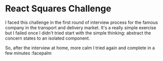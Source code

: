 # React Squares Challenge

I faced this challenge in the first round of interview process for the famous company in the transport and delivery market. It's a really simple exercise but I failed once I didn't tried start with the simple thinking: abstract the concern states to an isolated component.

So, after the interview at home, more calm I tried again and complete in a few minutes :facepalm
